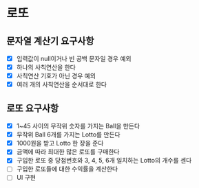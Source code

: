 # 로또

## 문자열 계산기 요구사항

- [X] 입력값이 null이거나 빈 공백 문자일 경우 예외
- [X] 하나의 사칙연산을 한다
- [X] 사칙연산 기호가 아닌 경우 예외
- [X] 여러 개의 사칙연산을 순서대로 한다

## 로또 요구사항

- [X] 1~45 사이의 무작위 숫자를 가지는 Ball을 만든다
- [X] 무작위 Ball 6개를 가지는 Lotto를 만든다
- [X] 1000원을 받고 Lotto 한 장을 준다
- [X] 금액에 따라 최대한 많은 로또를 구매한다
- [X] 구입한 로또 중 당첨번호와 3, 4, 5, 6개 일치하는 Lotto의 개수를 센다
- [ ] 구입한 로또들에 대한 수익률을 계산한다
- [ ] UI 구현
